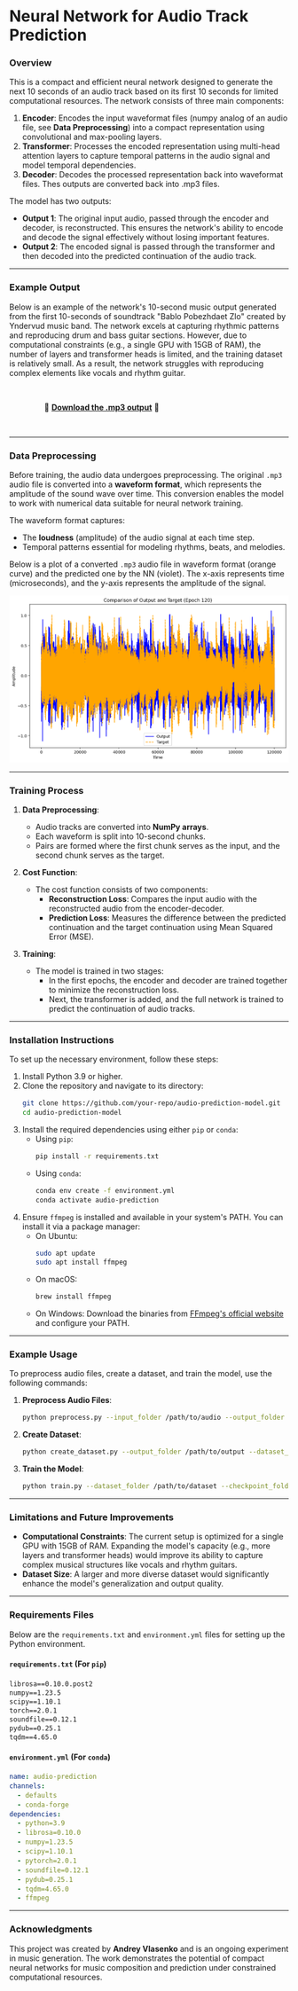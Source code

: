 # Neural Network for Audio Track Prediction

### Overview

This is a compact and efficient neural network designed to generate the next 10 seconds of an audio track based on its first 10 seconds for limited computational resources. The network consists of three main components:

1. **Encoder**: Encodes the input waveformat files (numpy analog of an audio file, see **Data Preprocessing**) into a compact representation using convolutional and max-pooling layers.
2. **Transformer**: Processes the encoded representation using multi-head attention layers to capture temporal patterns in the audio signal and model temporal dependencies.
3. **Decoder**: Decodes the processed representation back into waveformat files. Thes outputs are converted back into .mp3 files.

The model has two outputs:
- **Output 1**: The original input audio, passed through the encoder and decoder, is reconstructed. This ensures the network's ability to encode and decode the signal effectively without losing important features.
- **Output 2**: The encoded signal is passed through the transformer and then decoded into the predicted continuation of the audio track.

---

### Example Output

Below is an example of the network's 10-second music output generated from the first 10-seconds of soundtrack "Bablo Pobezhdaet Zlo" created by Yndervud music band. The network excels at capturing rhythmic patterns and reproducing drum and bass guitar sections. However, due to computational constraints (e.g., a single GPU with 15GB of RAM), the number of layers and transformer heads is limited, and the training dataset is relatively small. As a result, the network struggles with reproducing complex elements like vocals and rhythm guitar. 

&nbsp;

&nbsp; &nbsp; &nbsp; &nbsp; &nbsp; &nbsp; &nbsp; &nbsp; 🎵 **[Download the .mp3 output](https://github.com/Vlasenko2006/Lets_Rock/blob/main/output_example.mp3)** 🎵

&nbsp;

---

### Data Preprocessing

Before training, the audio data undergoes preprocessing. The original `.mp3` audio file is converted into a **waveform format**, which represents the amplitude of the sound wave over time. This conversion enables the model to work with numerical data suitable for neural network training.

The waveform format captures:
- The **loudness** (amplitude) of the audio signal at each time step.
- Temporal patterns essential for modeling rhythms, beats, and melodies.

Below is a plot of a converted `.mp3` audio file in waveform format (orange curve) and the predicted one by the NN (violet). The x-axis represents time (microseconds), and the y-axis represents the amplitude of the signal.

![Sample Output](https://github.com/Vlasenko2006/Lets_Rock/blob/main/waveformat.png)

---


### Training Process

1. **Data Preprocessing**:
   - Audio tracks are converted into **NumPy arrays**.
   - Each waveform is split into 10-second chunks.
   - Pairs are formed where the first chunk serves as the input, and the second chunk serves as the target.

2. **Cost Function**:
   - The cost function consists of two components:
     - **Reconstruction Loss**: Compares the input audio with the reconstructed audio from the encoder-decoder.
     - **Prediction Loss**: Measures the difference between the predicted continuation and the target continuation using Mean Squared Error (MSE).

3. **Training**:
   - The model is trained in two stages:
     - In the first epochs, the encoder and decoder are trained together to minimize the reconstruction loss.
     - Next, the transformer is added, and the full network is trained to predict the continuation of audio tracks.

---

### Installation Instructions

To set up the necessary environment, follow these steps:

1. Install Python 3.9 or higher.
2. Clone the repository and navigate to its directory:
   ```bash
   git clone https://github.com/your-repo/audio-prediction-model.git
   cd audio-prediction-model
   ```
3. Install the required dependencies using either `pip` or `conda`:
   - Using `pip`:
     ```bash
     pip install -r requirements.txt
     ```
   - Using `conda`:
     ```bash
     conda env create -f environment.yml
     conda activate audio-prediction
     ```
4. Ensure `ffmpeg` is installed and available in your system's PATH. You can install it via a package manager:
   - On Ubuntu: 
     ```bash
     sudo apt update
     sudo apt install ffmpeg
     ```
   - On macOS:
     ```bash
     brew install ffmpeg
     ```
   - On Windows: Download the binaries from [FFmpeg's official website](https://ffmpeg.org/) and configure your PATH.

---

### Example Usage

To preprocess audio files, create a dataset, and train the model, use the following commands:

1. **Preprocess Audio Files**:
   ```bash
   python preprocess.py --input_folder /path/to/audio --output_folder /path/to/output
   ```
2. **Create Dataset**:
   ```bash
   python create_dataset.py --output_folder /path/to/output --dataset_folder /path/to/dataset
   ```
3. **Train the Model**:
   ```bash
   python train.py --dataset_folder /path/to/dataset --checkpoint_folder /path/to/checkpoints
   ```

---

### Limitations and Future Improvements

- **Computational Constraints**: The current setup is optimized for a single GPU with 15GB of RAM. Expanding the model's capacity (e.g., more layers and transformer heads) would improve its ability to capture complex musical structures like vocals and rhythm guitars.
- **Dataset Size**: A larger and more diverse dataset would significantly enhance the model's generalization and output quality.

---

### Requirements Files

Below are the `requirements.txt` and `environment.yml` files for setting up the Python environment.

#### `requirements.txt` (For `pip`)

```plaintext name=requirements.txt
librosa==0.10.0.post2
numpy==1.23.5
scipy==1.10.1
torch==2.0.1
soundfile==0.12.1
pydub==0.25.1
tqdm==4.65.0
```

#### `environment.yml` (For `conda`)

```yaml name=environment.yml
name: audio-prediction
channels:
  - defaults
  - conda-forge
dependencies:
  - python=3.9
  - librosa=0.10.0
  - numpy=1.23.5
  - scipy=1.10.1
  - pytorch=2.0.1
  - soundfile=0.12.1
  - pydub=0.25.1
  - tqdm=4.65.0
  - ffmpeg
```

---

### Acknowledgments

This project was created by **Andrey Vlasenko** and is an ongoing experiment in music generation. The work demonstrates the potential of compact neural networks for music composition and prediction under constrained computational resources.
